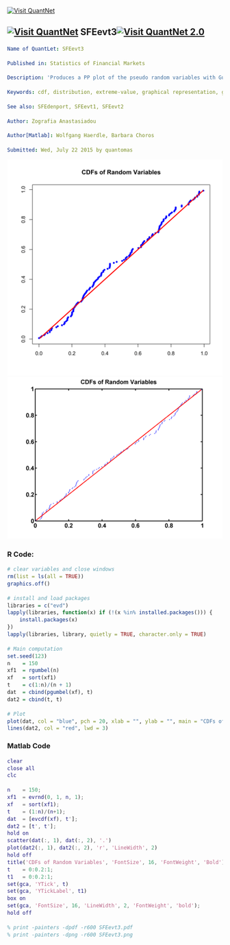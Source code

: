 
[<img src="https://github.com/QuantLet/Styleguide-and-FAQ/blob/master/pictures/banner.png" width="880" alt="Visit QuantNet">](http://quantlet.de/index.php?p=info)

## [<img src="https://github.com/QuantLet/Styleguide-and-Validation-procedure/blob/master/pictures/qloqo.png" alt="Visit QuantNet">](http://quantlet.de/) **SFEevt3**[<img src="https://github.com/QuantLet/Styleguide-and-Validation-procedure/blob/master/pictures/QN2.png" width="60" alt="Visit QuantNet 2.0">](http://quantlet.de/d3/ia)

```yaml
Name of QuantLet: SFEevt3 

Published in: Statistics of Financial Markets

Description: 'Produces a PP plot of the pseudo random variables with Gumbel distribution against theoretical Gumbel distribution.'

Keywords: cdf, distribution, extreme-value, graphical representation, gumbel, plot, pp-plot, random, random-number-generation

See also: SFEdenport, SFEevt1, SFEevt2

Author: Zografia Anastasiadou

Author[Matlab]: Wolfgang Haerdle, Barbara Choros

Submitted: Wed, July 22 2015 by quantomas

```

![Picture1](SFEevt3-1.png)
![Picture2](SFEevt3Matlab.png)

### R Code:
```r
# clear variables and close windows
rm(list = ls(all = TRUE))
graphics.off()

# install and load packages
libraries = c("evd")
lapply(libraries, function(x) if (!(x %in% installed.packages())) {
    install.packages(x)
})
lapply(libraries, library, quietly = TRUE, character.only = TRUE)

# Main computation
set.seed(123)
n    = 150
xf1  = rgumbel(n)
xf   = sort(xf1)
t    = c(1:n)/(n + 1)
dat  = cbind(pgumbel(xf), t)
dat2 = cbind(t, t)

# Plot
plot(dat, col = "blue", pch = 20, xlab = "", ylab = "", main = "CDFs of Random Variables")
lines(dat2, col = "red", lwd = 3) 
```
### Matlab Code
```matlab
clear
close all
clc

n    = 150;
xf1  = evrnd(0, 1, n, 1);
xf   = sort(xf1);
t    = (1:n)/(n+1);
dat  = [evcdf(xf), t'];
dat2 = [t', t'];
hold on
scatter(dat(:, 1), dat(:, 2), '.')
plot(dat2(:, 1), dat2(:, 2), 'r', 'LineWidth', 2)
hold off
title('CDFs of Random Variables', 'FontSize', 16, 'FontWeight', 'Bold')
t    = 0:0.2:1;
t1   = 0:0.2:1;
set(gca, 'YTick', t)
set(gca, 'YTickLabel', t1)
box on
set(gca, 'FontSize', 16, 'LineWidth', 2, 'FontWeight', 'bold');
hold off

% print -painters -dpdf -r600 SFEevt3.pdf
% print -painters -dpng -r600 SFEevt3.png
```
